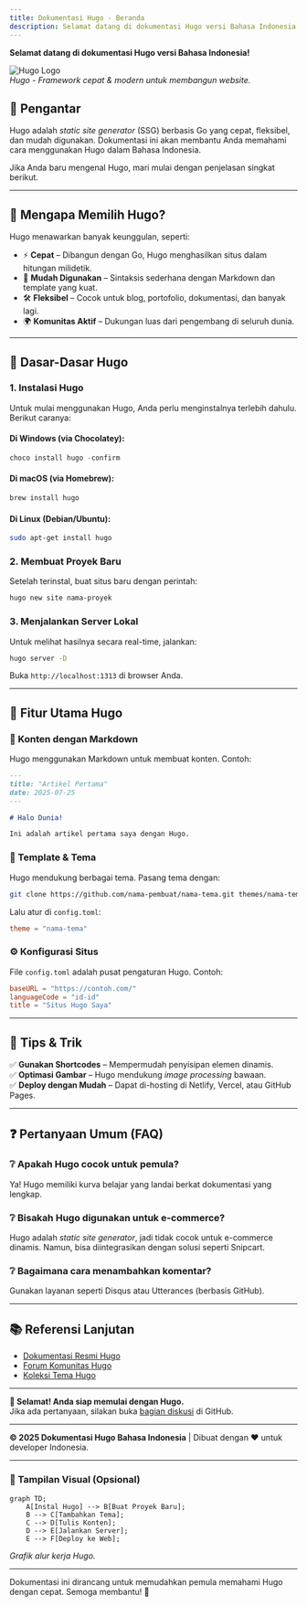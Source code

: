 ```yaml
---
title: Dokumentasi Hugo - Beranda
description: Selamat datang di dokumentasi Hugo versi Bahasa Indonesia.
---
```


**Selamat datang di dokumentasi Hugo versi Bahasa Indonesia!**

![Hugo Logo](https://gohugo.io/images/hugo-logo-wide.svg)  
_Hugo - Framework cepat & modern untuk membangun website._

## **📌 Pengantar**

Hugo adalah _static site generator_ (SSG) berbasis Go yang cepat, fleksibel, dan mudah digunakan. Dokumentasi ini akan membantu Anda memahami cara menggunakan Hugo dalam Bahasa Indonesia.

Jika Anda baru mengenal Hugo, mari mulai dengan penjelasan singkat berikut.

---

## **🚀 Mengapa Memilih Hugo?**

Hugo menawarkan banyak keunggulan, seperti:

- ⚡ **Cepat** – Dibangun dengan Go, Hugo menghasilkan situs dalam hitungan milidetik.
- 📂 **Mudah Digunakan** – Sintaksis sederhana dengan Markdown dan template yang kuat.
- 🛠 **Fleksibel** – Cocok untuk blog, portofolio, dokumentasi, dan banyak lagi.
- 🌍 **Komunitas Aktif** – Dukungan luas dari pengembang di seluruh dunia.

---

## **📖 Dasar-Dasar Hugo**

### **1. Instalasi Hugo**

Untuk mulai menggunakan Hugo, Anda perlu menginstalnya terlebih dahulu. Berikut caranya:

#### **Di Windows (via Chocolatey):**

```powershell
choco install hugo -confirm
```

#### **Di macOS (via Homebrew):**

```bash
brew install hugo
```

#### **Di Linux (Debian/Ubuntu):**

```bash
sudo apt-get install hugo
```

### **2. Membuat Proyek Baru**

Setelah terinstal, buat situs baru dengan perintah:

```bash
hugo new site nama-proyek
```

### **3. Menjalankan Server Lokal**

Untuk melihat hasilnya secara real-time, jalankan:

```bash
hugo server -D
```

Buka `http://localhost:1313` di browser Anda.

---

## **🔧 Fitur Utama Hugo**

### **📝 Konten dengan Markdown**

Hugo menggunakan Markdown untuk membuat konten. Contoh:

```markdown
---
title: "Artikel Pertama"
date: 2025-07-25
---

# Halo Dunia!

Ini adalah artikel pertama saya dengan Hugo.
```

### **🎨 Template & Tema**

Hugo mendukung berbagai tema. Pasang tema dengan:

```bash
git clone https://github.com/nama-pembuat/nama-tema.git themes/nama-tema
```

Lalu atur di `config.toml`:

```toml
theme = "nama-tema"
```

### **⚙️ Konfigurasi Situs**

File `config.toml` adalah pusat pengaturan Hugo. Contoh:

```toml
baseURL = "https://contoh.com/"
languageCode = "id-id"
title = "Situs Hugo Saya"
```

---

## **📌 Tips & Trik**

✅ **Gunakan Shortcodes** – Mempermudah penyisipan elemen dinamis.  
✅ **Optimasi Gambar** – Hugo mendukung _image processing_ bawaan.  
✅ **Deploy dengan Mudah** – Dapat di-hosting di Netlify, Vercel, atau GitHub Pages.

---

## **❓ Pertanyaan Umum (FAQ)**

### **❔ Apakah Hugo cocok untuk pemula?**

Ya! Hugo memiliki kurva belajar yang landai berkat dokumentasi yang lengkap.

### **❔ Bisakah Hugo digunakan untuk e-commerce?**

Hugo adalah _static site generator_, jadi tidak cocok untuk e-commerce dinamis. Namun, bisa diintegrasikan dengan solusi seperti Snipcart.

### **❔ Bagaimana cara menambahkan komentar?**

Gunakan layanan seperti Disqus atau Utterances (berbasis GitHub).

---

## **📚 Referensi Lanjutan**

- [Dokumentasi Resmi Hugo](https://gohugo.io/documentation/)
- [Forum Komunitas Hugo](https://discourse.gohugo.io/)
- [Koleksi Tema Hugo](https://themes.gohugo.io/)

---

**🎉 Selamat! Anda siap memulai dengan Hugo.**  
Jika ada pertanyaan, silakan buka [bagian diskusi](https://github.com/gohugoio/hugo/discussions) di GitHub.

---

**© 2025 Dokumentasi Hugo Bahasa Indonesia** | Dibuat dengan ❤️ untuk developer Indonesia.

---

### **🎨 Tampilan Visual (Opsional)**

```mermaid
graph TD;
    A[Instal Hugo] --> B[Buat Proyek Baru];
    B --> C[Tambahkan Tema];
    C --> D[Tulis Konten];
    D --> E[Jalankan Server];
    E --> F[Deploy ke Web];
```

_Grafik alur kerja Hugo._

---

Dokumentasi ini dirancang untuk memudahkan pemula memahami Hugo dengan cepat. Semoga membantu! 🚀
